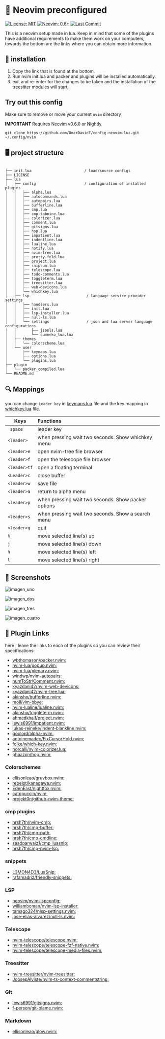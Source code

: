 # 🎁 Neovim preconfigured

[![License: MIT](https://img.shields.io/badge/License-MIT-blue.svg)](https://github.com/OmarDavidF/config-neovim-lua/blob/main/LICENSE)
[![Neovim: 0.6+](https://img.shields.io/badge/Neovim-0.6+-blueviolet.svg?style=flat-square&logo=Neovim&logoColor=white)](https://neovim.io/)
[![Last Commit](https://img.shields.io/github/last-commit/OmarDavidF/config-neovim-lua?color=%4dc71f&label=Last%20Commit&logo=github&style=flat-square)](https://github.com/OmarDavidF/config-neovim-lua/pulse)

This is a neovim setup made in lua. Keep in mind that some of the plugins
have additional requirements to make them work on your computers, towards the bottom are the links where you can
obtain more information.

## 📕 installation

1. Copy the link that is found at the bottom.
2. Run nvim init.lua and packer and plugins will be installed automatically.
3. exit and re-enter for the changes to be taken and the installation of the treesitter modules will start,

## Try out this config

Make sure to remove or move your current `nvim` directory

**IMPORTANT** Requires [Neovim v0.6.0](https://github.com/neovim/neovim/releases/tag/v0.6.0) or [Nightly](https://github.com/neovim/neovim/releases/tag/nightly). 
```
git clone https://github.com/OmarDavidF/config-neovim-lua.git ~/.config/nvim
```

## 🖥️ project structure

```

├── init.lua                        / load/source configs
├── LICENSE
├── lua
│   ├── config                      / configuration of installed plugins
│   │   ├── alpha.lua
│   │   ├── autocommands.lua
│   │   ├── autopairs.lua
│   │   ├── bufferline.lua
│   │   ├── cmp.lua
│   │   ├── cmp-tabnine.lua
│   │   ├── colorizer.lua
│   │   ├── comment.lua
│   │   ├── gitsigns.lua
│   │   ├── hop.lua
│   │   ├── impatient.lua
│   │   ├── indentline.lua
│   │   ├── lualine.lua
│   │   ├── notify.lua
│   │   ├── nvim-tree.lua
│   │   ├── pretty-fold.lua
│   │   ├── project.lua
│   │   ├── sniprun.lua
│   │   ├── telescope.lua
│   │   ├── todo-comments.lua
│   │   ├── toggleterm.lua
│   │   ├── treesitter.lua
│   │   ├── web-devicons.lua
│   │   └── whichkey.lua
│   ├── lsp                          / language service provider settings                 
│   │   ├── handlers.lua
│   │   ├── init.lua
│   │   ├── lsp-installer.lua
│   │   ├── null-ls.lua
│   │   └── settings                 / json and lua server language configurations
│   │       ├── jsonls.lua
│   │       └── sumneko_lua.lua
│   ├── themes
│   │   └── colorscheme.lua
│   └── user
│       ├── keymaps.lua
│       ├── options.lua
│       └── plugins.lua
├── plugin
│   └── packer_compiled.lua
└── README.md

```
## 🔍 Mappings

you can change ```Leader key``` in [keymaps.lua](https://github.com/OmarDavidF/config-neovim-lua/blob/main/lua/user/keymaps.lua) file and the key mapping in [whichkey.lua](https://github.com/OmarDavidF/config-neovim-lua/blob/main/lua/config/whichkey.lua) file.

| Keys                | Functions                                                              |
| --------------------|:---------------------------------------------------------------------- |
| ``` space```        | leader key                                                             |
| ```<leader>```      | when pressing wait two seconds. Show whichkey menu                     |
| ```<leader>e```     | open nvim-tree file browser                                            |
| ```<leader>f```     | open the telescope file browser                                        |
| ```<leader>tf```    | open a floating terminal                                               |
| ```<Leader>c```     | close buffer                                                           |
| ```<leader>w```     | save file                                                              |
| ```<leader>a```     | return to alpha menu                                                   |
| ```<leader>p```     | when pressing wait two seconds. Show packer options                    |
| ```<leader>s```     | when pressing wait two seconds. Show a search menu                     |
| ```<leader>q```     | quit                                                                   |
| ```k```             | move selected line(s) up                                               |
| ```j```             | move selected line(s) down                                             |
| ```h```             | move selected line(s) left                                             |
| ```l```             | move selected line(s) right                                            |

## 📸 Screenshots

  ![imagen_uno](https://raw.githubusercontent.com/OmarDavidF/config-neovim-lua/main/assets/Screenshot_20220205_123619.png)

  ![imagen_dos](https://raw.githubusercontent.com/OmarDavidF/config-neovim-lua/main/assets/Screenshot_20220205_123931.png)

  ![imagen_tres](https://raw.githubusercontent.com/OmarDavidF/config-neovim-lua/main/assets/Screenshot_20220205_124121.png) 

  ![imagen_cuatro](https://raw.githubusercontent.com/OmarDavidF/config-neovim-lua/main/assets/Screenshot_20220205_124337.png)

## 🔗 Plugin Links

here I leave the links to each of the plugins so you can review their specifications:

- [wbthomason/packer.nvim:](https://github.com/wbthomason/packer.nvim)
- [nvim-lua/popup.nvim:](https://github.com/nvim-lua/popup.nvim)
- [nvim-lua/plenary.nvim:](https://github.com/nvim-lua/plenary.nvim)
- [windwp/nvim-autopairs:](https://github.com/windwp/nvim-autopairs)
- [numToStr/Comment.nvim:](https://github.com/numToStr/Comment.nvim)
- [kyazdani42/nvim-web-devicons:](https://github.com/kyazdani42/nvim-web-devicons)
- [kyazdani42/nvim-tree.lua:](https://github.com/kyazdani42/nvim-tree.lua)
- [akinsho/bufferline.nvim:](https://github.com/akinsho/bufferline.nvim)
- [moll/vim-bbye:](https://github.com/moll/vim-bbye)
- [nvim-lualine/lualine.nvim:](https://github.com/nvim-lualine/lualine.nvim)
- [akinsho/toggleterm.nvim:](https://github.com/akinsho/toggleterm.nvim)
- [ahmedkhalf/project.nvim:](https://github.com/ahmedkhalf/project.nvim)
- [lewis6991/impatient.nvim:](https://github.com/lewis6991/impatient.nvim)
- [lukas-reineke/indent-blankline.nvim:](https://github.com/lukas-reineke/indent-blankline.nvim)
- [goolord/alpha-nvim:](https://github.com/goolord/alpha-nvim)
- [antoinemadec/FixCursorHold.nvim:](https://github.com/antoinemadec/FixCursorHold.nvim)
- [folke/which-key.nvim:](https://github.com/folke/which-key.nvim)
- [norcalli/nvim-colorizer.lua:](https://github.com/norcalli/nvim-colorizer.lua)
- [phaazon/hop.nvim:](https://github.com/phaazon/hop.nvim)


### Colorschemes

- [ellisonleao/gruvbox.nvim:](https://github.com/ellisonleao/gruvbox.nvim)
- [rebelot/kanagawa.nvim:](https://github.com/rebelot/kanagawa.nvim)
- [EdenEast/nightfox.nvim:](https://github.com/EdenEast/nightfox.nvim)
- [catppuccin/nvim:](https://github.com/catppuccin/nvim)
- [projekt0n/github-nvim-theme:](https://github.com/projekt0n/github-nvim-theme)

### cmp plugins

- [hrsh7th/nvim-cmp:](https://github.com/hrsh7th/nvim-cmp)
- [hrsh7th/cmp-buffer:](https://github.com/hrsh7th/cmp-buffer)
- [hrsh7th/cmp-path:](https://github.com/hrsh7th/cmp-path)
- [hrsh7th/cmp-cmdline:](https://github.com/hrsh7th/cmp-cmdline)
- [saadparwaiz1/cmp_luasnip:](https://github.com/saadparwaiz1/cmp_luasnip)
- [hrsh7th/cmp-nvim-lsp:](https://github.com/hrsh7th/cmp-nvim-lsp)

### snippets

- [L3MON4D3/LuaSnip:](https://github.com/L3MON4D3/LuaSnip)
- [rafamadriz/friendly-snippets:](https://github.com/rafamadriz/friendly-snippets)

### LSP

- [neovim/nvim-lspconfig:](https://github.com/neovim/nvim-lspconfig)
- [williamboman/nvim-lsp-installer:](https://github.com/williamboman/nvim-lsp-installer)
- [tamago324/nlsp-settings.nvim:](https://github.com/tamago324/nlsp-settings.nvim)
- [jose-elias-alvarez/null-ls.nvim:](https://github.com/jose-elias-alvarez/null-ls.nvim)

### Telescope

- [nvim-telescope/telescope.nvim:](https://github.com/nvim-telescope/telescope.nvim)
- [nvim-telescope/telescope-fzf-native.nvim:](https://github.com/nvim-telescope/telescope-fzf-native.nvim)
- [nvim-telescope/telescope-media-files.nvim:](https://github.com/nvim-telescope/telescope-media-files.nvim)

### Treesitter

- [nvim-treesitter/nvim-treesitter:](https://github.com/nvim-treesitter/nvim-treesitter)
- [JoosepAlviste/nvim-ts-context-commentstring:](https://github.com/JoosepAlviste/nvim-ts-context-commentstring)

### Git

- [lewis6991/gitsigns.nvim:](https://github.com/lewis6991/gitsigns.nvim)
- [f-person/git-blame.nvim:](https://github.com/f-person/git-blame.nvim)

### Markdown

- [ellisonleao/glow.nvim:](https://github.com/ellisonleao/glow.nvim)
